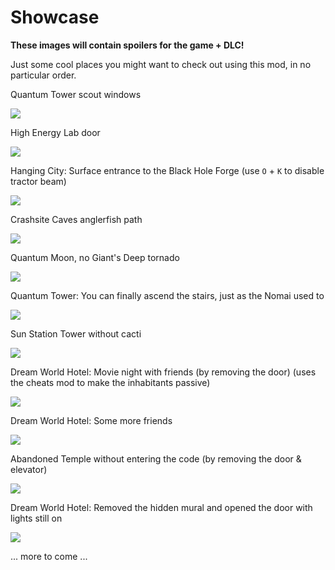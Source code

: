 ﻿# Showcase

**These images will contain spoilers for the game + DLC!**

Just some cool places you might want to check out using this mod, in no particular order.

Quantum Tower scout windows

![](showcase_quantum_tower_window.png)

High Energy Lab door

![](showcase_high_energy_lab_door.png)

Hanging City: Surface entrance to the Black Hole Forge (use `O` + `K` to disable tractor beam)

![](showcase_hanging_city_tractor.png)

Crashsite Caves anglerfish path

![](showcase_crashsite_path_stalagmites.png)

Quantum Moon, no Giant's Deep tornado

![](showcase_quantum_moon_giants_deep_tornado.png)

Quantum Tower: You can finally ascend the stairs, just as the Nomai used to

![](showcase_quantum_tower_stairs.png)

Sun Station Tower without cacti

![](showcase_sun_tower_cacti.png)

Dream World Hotel: Movie night with friends (by removing the door) (uses the cheats mod to make the inhabitants passive)

![](showcase_hotel_movie_night_with_friends_lights_on_door.png)

Dream World Hotel: Some more friends

![](showcase_hotel_visit_friends_with_light_on_door.png)

Abandoned Temple without entering the code (by removing the door & elevator)

![](showcase_abandoned_temple_elevator.png)

Dream World Hotel: Removed the hidden mural and opened the door with lights still on

![](showcase_hotel_hidden_mural.png)

... more to come ...